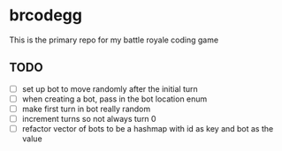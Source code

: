 # brcodegg
This is the primary repo for my battle royale coding game

## TODO

* [ ] set up bot to move randomly after the initial turn
* [ ] when creating a bot, pass in the bot location enum
* [ ] make first turn in bot really random
* [ ] increment turns so not always turn 0
* [ ] refactor vector of bots to be a hashmap with id as key and bot as the value